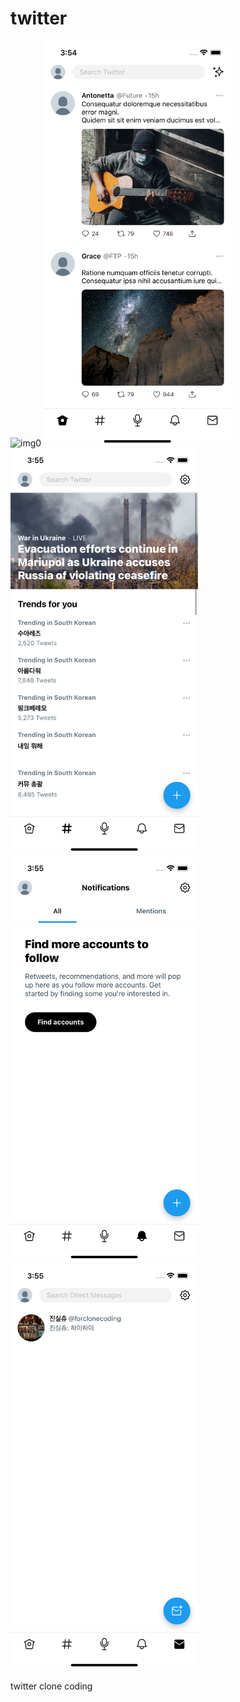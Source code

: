 # twitter
<img src="./Images/Untitled.png" width="1200px" title="img0"></img>
<img src="./Images/img1.png" width="300px" title="img1"></img>
<img src="./Images/img2.png" width="300px" title="img2"></img>
<img src="./Images/img3.png" width="300px" title="img3"></img>
<img src="./Images/img4.png" width="300px" title="img4"></img>


twitter clone coding

